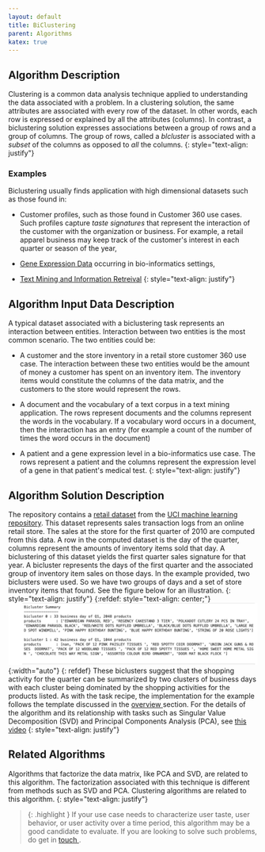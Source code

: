 ```yaml
---
layout: default
title: BiClustering
parent: Algorithms
katex: true
---
```

## Algorithm Description
Clustering is a common data analysis technique applied to understanding the data associated with a problem. In a clustering solution, the same attributes are associated with every row of the dataset. In other words, each row is expressed or explained by all the attributes (columns). In contrast, a biclustering solution expresses associations between a group of rows and a group of columns. The group of rows, called a _blcluster_ is associated with a _subset_ of the columns as opposed to _all_ the columns.
{: style="text-align: justify"} 
### Examples
Biclustering usually finds application with high dimensional datasets such as those found in:
* Customer profiles, such as those found in Customer 360 use cases. Such profiles capture _taste signatures_ that represent the interaction of the customer with the organization or business. For example, a retail apparel business may keep track of the customer's interest in each quarter or season of the year,

* [Gene Expression Data](https://academic.oup.com/bib/article/20/4/1450/4911545) occurring in bio-informatics settings,

* [Text Mining and Information Retreival](https://scikit-learn.org/stable/auto_examples/bicluster/plot_bicluster_newsgroups.html)
{: style="text-align: justify"} 


## Algorithm Input Data Description
A typical dataset associated with a biclustering task represents an interaction between entities. Interaction between two entities is the most common scenario. The two entities could be:

* A customer and the store inventory in a retail store customer 360 use case. The interaction between these two entities would be the amount of money a customer has spent on an inventory item. The inventory items would constitute the columns of the data matrix, and the customers to the store would represent the rows.

* A document and the vocabulary of a text corpus in a text mining application. The rows represent documents and the columns represent the words in the vocabulary. If a vocabulary word occurs in a document, then the interaction has an entry (for example a count of the number of times the word occurs in the document)

* A patient and a gene expression level in a bio-informatics use case. The rows represent a patient and the columns represent the expression level of a gene in that patient's medical test.
 {: style="text-align: justify"} 


## Algorithm Solution Description
The repository contains a [retail dataset](https://archive.ics.uci.edu/dataset/502/online+retail+ii) from the [UCI machine learning repository](https://archive.ics.uci.edu/). This dataset represents sales transaction logs from an online retail store. The sales at the store for the first quarter of 2010 are computed from this data. A row in the computed dataset is the day of the quarter, columns represent the amounts of inventory items sold that day. A biclustering of this dataset yields the first quarter sales signature for that year. A bicluster represents the days of the first quarter and the associated group of inventory item sales on those days. In the example provided, two biclusters were used. So we have two groups of days and a set of store inventory items that found. See the figure below for an illustration.
{: style="text-align: justify"}
{:refdef: style="text-align: center;"}
![Biclusters on Shopping Days of Q1 2010](../../assets/images/biclusters_algorithmic_description.png){:width="auto"}
{: refdef}
These biclusters suggest that the shopping activity for the quarter can be summarized by two clusters of business days with each cluster being dominated by the shopping activities for the products listed. As with the task recipe, the implementation for the example follows the template discussed in the <a href="{{ '/about/' }}">overview </a> section. For the details of the algorithm and its relationship with tasks such as Singular Value Decomposition (SVD) and Principal Components Analysis (PCA), see [this video](https://www.youtube.com/watch?v=mnDC6hWWbwY&t=311s)
{: style="text-align: justify"} 


## Related Algorithms
Algorithms that factorize the data matrix, like PCA and SVD, are related to this algorithm. The factorization associated with this technique is different from methods such as SVD and PCA. Clustering algorithms are related to this algorithm.
 {: style="text-align: justify"} 

> {: .highlight }
If your use case needs to characterize user taste, user behavior, or user activity over a time period, this algorithm may be a good candidate to evaluate. If you are looking to solve such problems, do get in <a href="https://calendly.com/rajiv-sambasivan/30min"> touch </a>.


 

